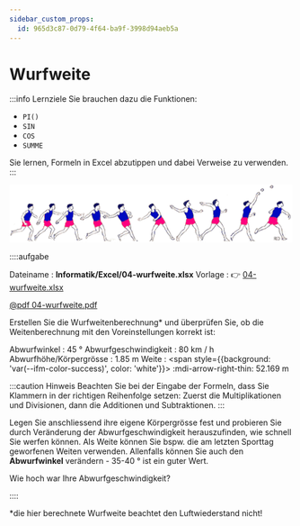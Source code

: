 ```yaml
---
sidebar_custom_props:
  id: 965d3c87-0d79-4f64-ba9f-3998d94aeb5a
---
```


# Wurfweite

:::info Lernziele
Sie brauchen dazu die Funktionen:
- `PI()`
- `SIN`
- `COS`
- `SUMME`

Sie lernen, Formeln in Excel abzutippen und dabei Verweise zu verwenden.
:::

![](images/werfen.gif)



::::aufgabe
<Answer type="state" webKey="f384b7ce-edc6-48d0-8e09-f91bc7bf2543" />

Dateiname
: __Informatik/Excel/04-wurfweite.xlsx__
Vorlage
: 👉 [04-wurfweite.xlsx](assets/04-wurfweite.xlsx)


[@pdf 04-wurfweite.pdf](assets/04-wurfweite.pdf)



Erstellen Sie die Wurfweitenberechnung\* und überprüfen Sie, ob die Weitenberechnung mit den Voreinstellungen korrekt ist:

Abwurfwinkel
: 45 °
Abwurfgeschwindigkeit
: 80 km / h
Abwurfhöhe/Körpergrösse
: 1.85 m
Weite
: <span style={{background: 'var(--ifm-color-success)', color: 'white'}}> :mdi-arrow-right-thin: 52.169 m</span>

:::caution Hinweis
Beachten Sie bei der Eingabe der Formeln, dass Sie Klammern in der richtigen Reihenfolge setzen: Zuerst die Multiplikationen und Divisionen, dann die Additionen und Subtraktionen.
:::


Legen Sie anschliessend ihre eigene Körpergrösse fest und probieren Sie durch Veränderung der Abwurfgeschwindigkeit herauszufinden, wie schnell Sie werfen können. Als Weite können Sie bspw. die am letzten Sporttag geworfenen Weiten verwenden. Allenfalls können Sie auch den **Abwurfwinkel** verändern - 35-40 ° ist ein guter Wert.

Wie hoch war Ihre Abwurfgeschwindigkeit?

<Answer type="text" webKey="0af2abf5-2b21-4187-b320-ce32e9f7333d" />

::::


\*die hier berechnete Wurfweite beachtet den Luftwiederstand nicht!
